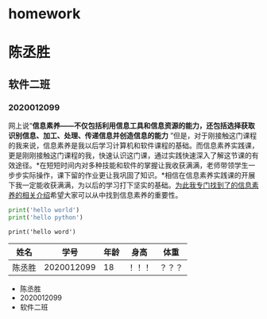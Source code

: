 # homework

# 陈丞胜

## 软件二班

### 2020012099

网上说“**信息素养——不仅包括利用信息工具和信息资源的能力，还包括选择获取识别信息、加工、处理、传递信息并创造信息的能力** ”但是，对于刚接触这门课程的我来说，信息素养是我以后学习计算机和软件课程的基础。而信息素养实践课，更是刚刚接触这门课程的我，快速认识这门课，通过实践快速深入了解这节课的有效途径。*在短短时间内对多种技能和软件的掌握让我收获满满，老师带领学生一步步实际操作，课下留的作业更让我巩固了知识。*相信在信息素养实践课的开展下我一定能收获满满，为以后的学习打下坚实的基础。[为此我专门找到了的信息素养的相关介绍](http://www.docin.com/p-2138513823.html)希望大家可以从中找到信息素养的重要性。

```python
print('hello world')
print('hello python')
```

`print('hello word')`

| 姓名   | 学号       | 年龄 | 身高   | 体重   |
| ------ | ---------- | ---- | ------ | ------ |
| 陈丞胜 | 2020012099 | 18   | ！！！ | ？？？ |

- 陈丞胜
- 2020012099
- 软件二班